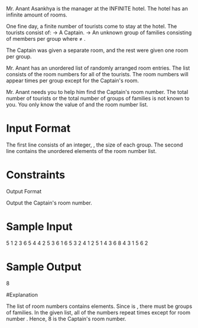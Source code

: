 Mr. Anant Asankhya is the manager at the INFINITE hotel. The hotel has an infinite amount of rooms.

One fine day, a finite number of tourists come to stay at the hotel.
The tourists consist of:
→ A Captain.
→ An unknown group of families consisting of  members per group where  ≠ .

The Captain was given a separate room, and the rest were given one room per group.

Mr. Anant has an unordered list of randomly arranged room entries. The list consists of the room numbers for all of the tourists. The room numbers will appear  times per group except for the Captain's room.

Mr. Anant needs you to help him find the Captain's room number.
The total number of tourists or the total number of groups of families is not known to you.
You only know the value of  and the room number list.

# Input Format

The first line consists of an integer, , the size of each group.
The second line contains the unordered elements of the room number list.


# Constraints
Output Format

Output the Captain's room number.

# Sample Input

5
1 2 3 6 5 4 4 2 5 3 6 1 6 5 3 2 4 1 2 5 1 4 3 6 8 4 3 1 5 6 2 

# Sample Output

8

#Explanation

The list of room numbers contains  elements. Since  is , there must be  groups of families. In the given list, all of the numbers repeat  times except for room number .
Hence, 8 is the Captain's room number.
